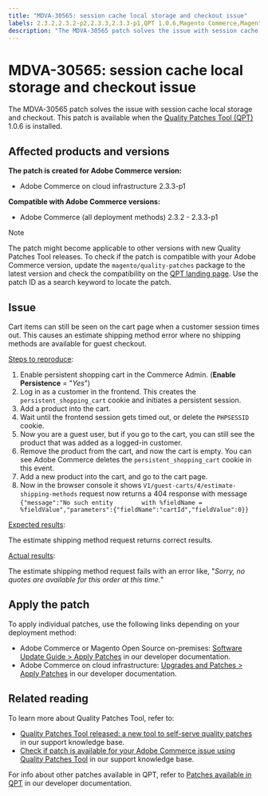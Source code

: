 ```yaml
---
title: "MDVA-30565: session cache local storage and checkout issue"
labels: 2.3.2,2.3.2-p2,2.3.3,2.3.3-p1,QPT 1.0.6,Magento Commerce,Magento Commerce Cloud,cookie,estimate shipping method,guest checkout,local storage,session cache,support tools,Adobe Commerce,cloud infrastructure,on-premises
description: "The MDVA-30565 patch solves the issue with session cache local storage and checkout. This patch is available when the [Quality Patches Tool (QPT)](https://support.magento.com/hc/en-us/articles/360047139492) 1.0.6 is installed."
---
```


# MDVA-30565: session cache local storage and checkout issue

The MDVA-30565 patch solves the issue with session cache local storage and checkout. This patch is available when the [Quality Patches Tool (QPT)](https://support.magento.com/hc/en-us/articles/360047139492) 1.0.6 is installed.

## Affected products and versions

**The patch is created for Adobe Commerce version:**

* Adobe Commerce on cloud infrastructure 2.3.3-p1

**Compatible with Adobe Commerce versions:**

* Adobe Commerce (all deployment methods) 2.3.2 - 2.3.3-p1

>[!NOTE]
>
>The patch might become applicable to other versions with new Quality Patches Tool releases. To check if the patch is compatible with your Adobe Commerce version, update the `magento/quality-patches` package to the latest version and check the compatibility on the [QPT landing page](https://devdocs.magento.com/quality-patches/tool.html#patch-grid). Use the patch ID as a search keyword to locate the patch.

## Issue

Cart items can still be seen on the cart page when a customer session times out. This causes an estimate shipping method error where no shipping methods are available for guest checkout.

<u>Steps to reproduce</u>:

1. Enable persistent shopping cart in the Commerce Admin. (**Enable Persistence** = "*Yes*")
1. Log in as a customer in the frontend. This creates the `persistent_shopping_cart` cookie and initiates a persistent session.
1. Add a product into the cart.
1. Wait until the frontend session gets timed out, or delete the `PHPSESSID` cookie.
1. Now you are a guest user, but if you go to the cart, you can still see the product that was added as a logged-in customer.
1. Remove the product from the cart, and now the cart is empty. You can see Adobe Commerce deletes the `persistent_shopping_cart` cookie in this event.
1. Add a new product into the cart, and go to the cart page.
1. Now in the browser console it shows `V1/guest-carts/4/estimate-shipping-methods` request now returns a 404 response with message `{"message":"No such entity        with %fieldName = %fieldValue","parameters":{"fieldName":"cartId","fieldValue":0}}`

<u>Expected results</u>:

The estimate shipping method request returns correct results.

<u>Actual results</u>:

The estimate shipping method request fails with an error like, "*Sorry, no quotes are available for this order at this time.*"

## Apply the patch

To apply individual patches, use the following links depending on your deployment method:

* Adobe Commerce or Magento Open Source on-premises: [Software Update Guide > Apply Patches](https://devdocs.magento.com/guides/v2.4/comp-mgr/patching/mqp.html) in our developer documentation.
* Adobe Commerce on cloud infrastructure: [Upgrades and Patches > Apply Patches](https://devdocs.magento.com/cloud/project/project-patch.html) in our developer documentation.

## Related reading

To learn more about Quality Patches Tool, refer to:

* [Quality Patches Tool released: a new tool to self-serve quality patches](https://support.magento.com/hc/en-us/articles/360047139492) in our support knowledge base.
* [Check if patch is available for your Adobe Commerce issue using Quality Patches Tool](https://support.magento.com/hc/en-us/articles/360047125252) in our support knowledge base.

For info about other patches available in QPT, refer to [Patches available in QPT](https://devdocs.magento.com/quality-patches/tool.html#patch-grid) in our developer documentation. 
